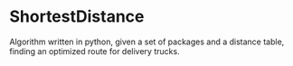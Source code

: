 # ShortestDistance
Algorithm written in python, given a set of packages and a distance table, finding an optimized route for delivery trucks.
